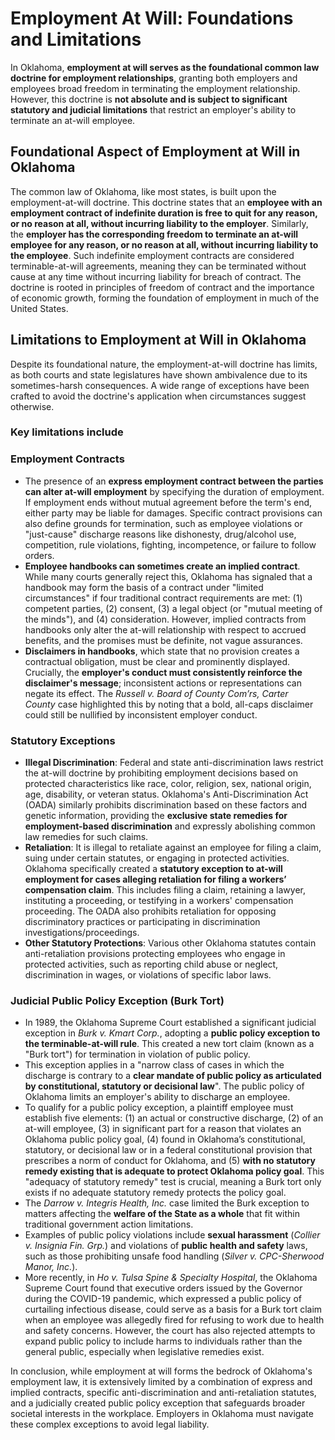   
# Employment At Will: Foundations and Limitations

In Oklahoma, **employment at will serves as the foundational common law doctrine for employment relationships**, granting both employers and employees broad freedom in terminating the employment relationship. However, this doctrine is **not absolute and is subject to significant statutory and judicial limitations** that restrict an employer's ability to terminate an at-will employee.

## Foundational Aspect of Employment at Will in Oklahoma

The common law of Oklahoma, like most states, is built upon the employment-at-will doctrine. This doctrine states that an **employee with an employment contract of indefinite duration is free to quit for any reason, or no reason at all, without incurring liability to the employer**. Similarly, the **employer has the corresponding freedom to terminate an at-will employee for any reason, or no reason at all, without incurring liability to the employee**. Such indefinite employment contracts are considered terminable-at-will agreements, meaning they can be terminated without cause at any time without incurring liability for breach of contract. The doctrine is rooted in principles of freedom of contract and the importance of economic growth, forming the foundation of employment in much of the United States.

## Limitations to Employment at Will in Oklahoma

Despite its foundational nature, the employment-at-will doctrine has limits, as both courts and state legislatures have shown ambivalence due to its sometimes-harsh consequences. A wide range of exceptions have been crafted to avoid the doctrine's application when circumstances suggest otherwise.

### Key limitations include

### Employment Contracts

- The presence of an **express employment contract between the parties can alter at-will employment** by specifying the duration of employment. If employment ends without mutual agreement before the term's end, either party may be liable for damages. Specific contract provisions can also define grounds for termination, such as employee violations or "just-cause" discharge reasons like dishonesty, drug/alcohol use, competition, rule violations, fighting, incompetence, or failure to follow orders.
- **Employee handbooks can sometimes create an implied contract**. While many courts generally reject this, Oklahoma has signaled that a handbook may form the basis of a contract under "limited circumstances" if four traditional contract requirements are met: (1) competent parties, (2) consent, (3) a legal object (or "mutual meeting of the minds"), and (4) consideration. However, implied contracts from handbooks only alter the at-will relationship with respect to accrued benefits, and the promises must be definite, not vague assurances.
- **Disclaimers in handbooks**, which state that no provision creates a contractual obligation, must be clear and prominently displayed. Crucially, the **employer's conduct must consistently reinforce the disclaimer's message**; inconsistent actions or representations can negate its effect. The _Russell v. Board of County Com’rs, Carter County_ case highlighted this by noting that a bold, all-caps disclaimer could still be nullified by inconsistent employer conduct.

### **Statutory Exceptions**

- **Illegal Discrimination**: Federal and state anti-discrimination laws restrict the at-will doctrine by prohibiting employment decisions based on protected characteristics like race, color, religion, sex, national origin, age, disability, or veteran status. Oklahoma's Anti-Discrimination Act (OADA) similarly prohibits discrimination based on these factors and genetic information, providing the **exclusive state remedies for employment-based discrimination** and expressly abolishing common law remedies for such claims.
- **Retaliation**: It is illegal to retaliate against an employee for filing a claim, suing under certain statutes, or engaging in protected activities. Oklahoma specifically created a **statutory exception to at-will employment for cases alleging retaliation for filing a workers’ compensation claim**. This includes filing a claim, retaining a lawyer, instituting a proceeding, or testifying in a workers' compensation proceeding. The OADA also prohibits retaliation for opposing discriminatory practices or participating in discrimination investigations/proceedings.
- **Other Statutory Protections**: Various other Oklahoma statutes contain anti-retaliation provisions protecting employees who engage in protected activities, such as reporting child abuse or neglect, discrimination in wages, or violations of specific labor laws.

### **Judicial Public Policy Exception (Burk Tort)**

- In 1989, the Oklahoma Supreme Court established a significant judicial exception in _Burk v. Kmart Corp._, adopting a **public policy exception to the terminable-at-will rule**. This created a new tort claim (known as a "Burk tort") for termination in violation of public policy.
- This exception applies in a "narrow class of cases in which the discharge is contrary to a **clear mandate of public policy as articulated by constitutional, statutory or decisional law**". The public policy of Oklahoma limits an employer's ability to discharge an employee.
- To qualify for a public policy exception, a plaintiff employee must establish five elements: (1) an actual or constructive discharge, (2) of an at-will employee, (3) in significant part for a reason that violates an Oklahoma public policy goal, (4) found in Oklahoma’s constitutional, statutory, or decisional law or in a federal constitutional provision that prescribes a norm of conduct for Oklahoma, and (5) **with no statutory remedy existing that is adequate to protect Oklahoma policy goal**. This "adequacy of statutory remedy" test is crucial, meaning a Burk tort only exists if no adequate statutory remedy protects the policy goal.
- The _Darrow v. Integris Health, Inc._ case limited the Burk exception to matters affecting the **welfare of the State as a whole** that fit within traditional government action limitations.
- Examples of public policy violations include **sexual harassment** (_Collier v. Insignia Fin. Grp._) and violations of **public health and safety** laws, such as those prohibiting unsafe food handling (_Silver v. CPC-Sherwood Manor, Inc._).
- More recently, in _Ho v. Tulsa Spine & Specialty Hospital_, the Oklahoma Supreme Court found that executive orders issued by the Governor during the COVID-19 pandemic, which expressed a public policy of curtailing infectious disease, could serve as a basis for a Burk tort claim when an employee was allegedly fired for refusing to work due to health and safety concerns. However, the court has also rejected attempts to expand public policy to include harms to individuals rather than the general public, especially when legislative remedies exist.

In conclusion, while employment at will forms the bedrock of Oklahoma's employment law, it is extensively limited by a combination of express and implied contracts, specific anti-discrimination and anti-retaliation statutes, and a judicially created public policy exception that safeguards broader societal interests in the workplace. Employers in Oklahoma must navigate these complex exceptions to avoid legal liability.
